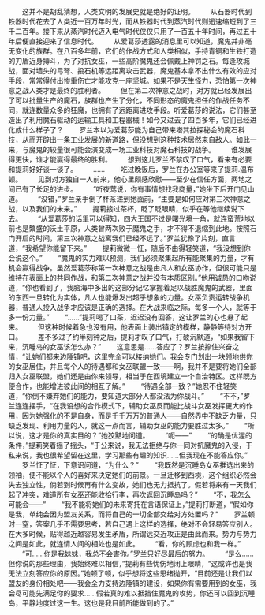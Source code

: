 　　这并不是胡乱猜想，人类文明的发展史就是绝好的证明。
　　从石器时代到铁器时代花去了人类近一百万年时光，而从铁器时代到蒸汽时代则迅速缩短到了三千二百年。接下来从蒸汽时代迈入电气时代仅仅只用了一百五十年时间，再过五十年后便直接迎来了信息时代。
　　从爱葛莎透露的消息里可以知道，魔鬼并非毫无变化的族群。在八百多年前，它们的作战方式和人类相似，手持青铜和生铁打造的刀盾近身搏斗，为了对抗女巫，一些高阶魔鬼还会佩戴上神罚之石。每逢攻城战，面对墙头的弓弩、投石机等远距离攻击武器，魔鬼基本拿不出什么有效的应对手段，常常得付出惨重伤亡才能攻克一座坚城。如果不是天生怪力，恐怕第一次神意之战人类才是最终的胜利者。
　　但在第二次神意之战时，对方就已经发展出了可以批量生产的魔石，族群也产生了分化，不同形态的魔鬼担任的作战任务不同，就连数量众多的狂魔，也拥有了远距离进攻手段。听爱葛莎的说法，它们甚至造出了利用魔石驱动的运输工具和工程器械！如今又过去了四百多年，它们已经进化成什么样子了？
　　罗兰本以为爱葛莎能为自己带来塔其拉探秘会的魔石科技，从而开辟出一条工业发展的新道路，但没想到这种技术居然来自敌人。如此一来，与魔鬼的较量很可能会演变成一场工业科技对魔石科技的战争。
　　谁发展得更快，谁才能赢得最终的胜利。
　　想到这儿罗兰不禁叹了口气，看来有必要和提莉好好谈一谈了。
　　……
　　吃过晚饭后，罗兰在办公室等来了提莉.温布顿。
　　见到对方独自一人前来，他心里颇感欣慰——至少在信任方面，两地之间已有了长足的进步。
　　“听夜莺说，你有事情想找我商量，”她坐下后开门见山道。
　　“没错，”罗兰亲手倒了杯茶递到她面前，“主要是如何应对第三次神意之战，以及我们的未来。”
　　提莉接过茶杯，眨了眨眼睛，似乎在等他继续说下去。
　　“从爱葛莎的话里可以得知，四大王国不过是曙光境一角，就连蛮荒地以前也是繁盛的沃土平原，人类曾两次败于魔鬼之手，才不得不退缩到此地。按照石门开启的时间，第三次神意之战离我们已经不远了。”罗兰犹豫了片刻，直言道，“我希望你能留下来。”
　　提莉微微一怔，随后不由得轻笑道，“我没想到你会说这个。”
　　“魔鬼的实力难以预测，我们必须聚集起所有能聚集的力量，才有机会赢得战争。虽然爱葛莎称第一次神意之战是由凡人和女巫协作，但很可能只是维持在表面上的共同作战，和第二次神意之战并没有本质区别。”他用诚恳的口吻说道，“你也看到了，我脑海中多出的这部分记忆掌握着足以战胜魔鬼的武器，里面的东西一旦转化为实体，凡人也能爆发出超乎想象的力量。女巫负责运转战争机器，普通人投入战争才应该是正确的选择。在大战来临之际，每多一个人，就等于多一份力量。”
　　“……”提莉喝了口茶，迟迟没有回答，这让罗兰的心也悬了起来。
　　但这种时候着急也没有用，他表面上装出镇定的模样，静静等待对方开口。
　　差不多过了约半刻钟之后，提莉才叹了口气，打破沉默道，“如果我留下来，沉睡岛的女巫该怎么办？”
　　这意思是……答应了？罗兰按捺住兴奋之情，“让她们都来边陲镇吧，这里完全可以接纳她们。我会专门划出一块领地供你的女巫居住，并且每个人的待遇都和女巫联盟一致——啊，我并不是要将她们全部归入女巫联盟，她们还是由你来领导，相当于在西境建立一个自治特区。这样既方便合作，也能增进彼此间的相互了解。”
　　“待遇全部一致？”她忍不住轻笑道，“你倒不嫌弃她们的能力，要知道大部分人都没法为你战斗。”
　　“不不，”罗兰连连摆手，“在我设想的合作模式下，辅助女巫反而能比战斗女巫发挥更大的作用，因为她强化的不是自身，而是千千万万的普通人——自然界中不缺乏力量，只缺乏发现、利用力量的人，就这一点而言，辅助女巫的能力要胜过太多。”
　　“所以说，这才是你的真实目的？”她狡黠地问道。
　　“呃——”
　　“的确是优渥的条件，”提莉笑着摇了摇头，“于公来说，我无法拒绝与你一同对抗魔鬼的入侵，于私来说，我也很希望留在这里，学习那些有趣的知识……但我现在不能答应你。”
　　罗兰怔了怔，下意识问道，“为什么？”
　　“我既然是沉睡岛女巫推选出来的领袖，便不能以个人的喜好来决定她们的前景。一旦迁移到西境，这个组织必然会失去独立性，倘若到时候再有什么变故，她们也无力抵抗了。假若将来有一天我们起了冲突，难道所有女巫还能收拾行李，再次返回沉睡岛吗？”
　　“不，我怎么可能会——”
　　“我不能将她们的未来寄托在言语保证上，”提莉打断道，“假如你是我，单纯会因为盟友关系，而将自己的一切全部交给对方处置吗？”
　　罗兰顿时一窒，答案几乎不需要思考，若自己遇上这样的选择，绝对不会轻易答应别人。在大多时候，贴得越近越容易发生矛盾，所谓远交近攻正是由此而来。势力与势力之间是如此，就连情人间的相处也是如此。
　　“看，你的顾虑也和我一样。”
　　“可……你是我妹妹，我总不会害你。”罗兰只好尽最后的努力。
　　“是么……但你说的那些理由，我始终难以相信，”提莉有些忧伤地闭上眼睛，“这或许也是我无法立刻答应你的原因。”她顿了顿，似乎想将这些思绪抛开，“目前还是让我们以盟友的身份相处吧——我会全力支持边陲镇的建设，如果你有需要用到的女巫，我会尽可能先满足你的要求……假若真的难以抵挡住魔鬼的攻势，你还可以回到沉睡岛，平静地度过这一生。这也是我目前所能做到的了。”